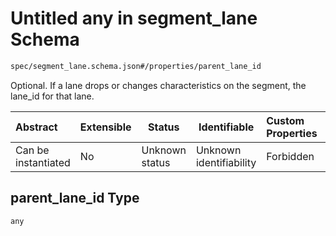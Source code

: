 # Untitled any in segment_lane Schema

```txt
spec/segment_lane.schema.json#/properties/parent_lane_id
```

Optional. If a lane drops or changes characteristics on the segment, the lane_id for that lane.


| Abstract            | Extensible | Status         | Identifiable            | Custom Properties | Additional Properties | Access Restrictions | Defined In                                                                              |
| :------------------ | ---------- | -------------- | ----------------------- | :---------------- | --------------------- | ------------------- | --------------------------------------------------------------------------------------- |
| Can be instantiated | No         | Unknown status | Unknown identifiability | Forbidden         | Allowed               | none                | [segment_lane.schema.json\*](../../out/segment_lane.schema.json "open original schema") |

## parent_lane_id Type

`any`
